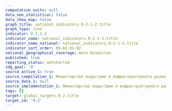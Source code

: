 ```yaml
---
computation_units: null
data_non_statistical: false
data_show_map: false
graph_title: national_indicators.9-2-1-2.title
graph_type: line
indicator: 9.2.1.2
indicator_name: national_indicators.9-2-1-2.title
indicator_name_national: national_indicators.9-2-1-2.title
indicator_sort_order: 09-02-01-02
national_geographical_coverage: meta.Казахстан
published: true
reporting_status: notstarted
sdg_goal: '9'
source_active_1: true
source_compilation_1: Министерство индустрии и инфраструктурного развития РК
source_data_1: null
source_implementation_1: Министерство индустрии и инфраструктурного развития РК
tags: []
target: global_targets.9-2.title
target_id: '9.2'
---
```

